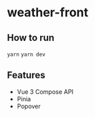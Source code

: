# weather-front

## How to run

`yarn`
`yarn dev`

## Features

- Vue 3 Compose API
- Pinia
- Popover
